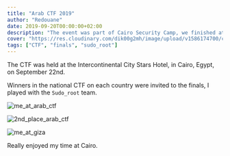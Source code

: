 ```yaml
---
title: "Arab CTF 2019"
author: "Redouane"
date: 2019-09-20T00:00:00+02:00
description: "The event was part of Cairo Security Camp, we finished at the 2nd place in the CTF contest"
cover: "https://res.cloudinary.com/dik00g2mh/image/upload/v1586174700/csaw%2719%20finals/susqlhzpzzojmsamzg5j.jpg"
tags: ["CTF", "finals", "sudo_root"]
---
```


The CTF was held at the Intercontinental City Stars Hotel, in Cairo, Egypt, on September 22nd.

Winners in the national CTF on each country were invited to the finals, I played with the `Sudo_root` team.

![me_at_arab_ctf](https://res.cloudinary.com/dik00g2mh/image/upload/v1586174700/csaw%2719%20finals/susqlhzpzzojmsamzg5j.jpg)

![2nd_place_arab_ctf](https://res.cloudinary.com/dik00g2mh/image/upload/v1586174727/csaw%2719%20finals/dda0zjyrn6n0fa6zhljp.jpg)

![me_at_giza](https://res.cloudinary.com/dik00g2mh/image/upload/v1586180883/csaw%2719%20finals/huwivvsnnu0rdayqhl0u.jpg)

Really enjoyed my time at Cairo.
